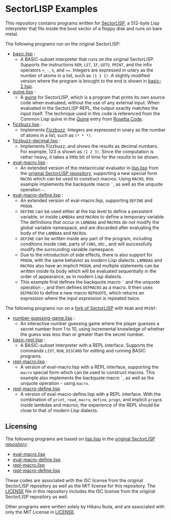 # SectorLISP Examples
This repository contains programs written for [SectorLISP](https://github.com/jart/sectorlisp),
a 512-byte Lisp interpreter that fits inside the boot sector of a floppy disk and runs on bare metal.

The following programs run on the original SectorLISP:
- [basic.lisp](./lisp/basic.lisp) :
  - A BASIC-subset interpreter that runs on the original SectorLISP.
    Supports the instructions `REM`, `LET`, `IF`, `GOTO`, `PRINT`, and the infix operators `+`, `-`, `%`, and `<=`.
    Integers are expressed in unary as the number of atoms in a list, such as `(1 1 1)`.
    A slightly modified version where the program is brought to the end is shown in [basic-2.lisp](./lisp/basic-2.lisp).
- [quine.lisp](./lisp/quine.lisp) :
  - A [quine](https://en.wikipedia.org/wiki/Quine_(computing)) for SectorLISP,
    which is a program that prints its own source code when evaluated, without the use of any external input.
    When evaluated in the SectorLISP REPL, the output exactly matches the input itself.
    The technique used in this code is referenced from the Common Lisp quine in the [Quine](https://rosettacode.org/wiki/Quine#Common_Lisp) entry from [Rosetta Code](https://rosettacode.org/wiki/Rosetta_Code).
- [fizzbuzz.lisp](./lisp/fizzbuzz.lisp) :
  - Implements [Fizzbuzz](https://en.wikipedia.org/wiki/Fizz_buzz).
    Integers are expressed in unary as the number of atoms in a list, such as `(* * *)`.
- [fizzbuzz-decimal.lisp](./lisp/fizzbuzz-decimal.lisp) :
  - Implements Fizzbuzz, and shows the results as decimal numbers. For example, 123 is shown as `(1 2 3)`.
    Since the computation is rather heavy, it takes a little bit of time for the results to be shown.
- [eval-macro.lisp](./lisp/eval-macro.lisp) :
  - An extended version of the metacircular evaluator in [lisp.lisp](https://github.com/jart/sectorlisp/blob/main/lisp.lisp) from the [original SectorLISP repository](https://github.com/jart/sectorlisp),
    supporting a new special form `MACRO` which can be used to construct macros.
    Using `MACRO`, this example implements the backquote macro `` ` ``, as well as the unquote operation `~`.
- [eval-macro-define.lisp](./lisp/eval-macro-define.lisp) :
  - An extended version of eval-macro.lisp, supporting `DEFINE` and `PROGN`.
  - `DEFINE` can be used either at the top level to define a persistent variable,
    or inside `LAMBDA`s and `MACRO`s to define a temporary variable.
    The definitions that occur in `LAMBDA`s and `MACRO`s do not modify the global variable namespace, 
    and are discarded after evaluating the body of the `LAMBDA`s and `MACRO`s.
  - `DEFINE` can be written inside any part of the program, including conditions inside `COND`, parts of `CONS`, etc.,
    and will successfully modify the surrounding variable namespace.
  - Due to the introduction of side effects, there is also support for `PROGN`,
    with the same behavior as modern Lisp dialects.
    `LAMBDA`s and `MACRO`s also have an implicit `PROGN`, and multiple statements can be written inside its body
    which will be evaluated sequentially in the order of appearance, as in modern Lisp dialects.
  - This example first defines the backquote macro `` ` `` and the unquote operation `~`,
    and then defines `DEFMACRO` as a macro.
    It then uses `DEFMACRO` to define a new macro `REPQUOTE`, which returns an expression where the input expression is repeated twice.


The following programs run on a [fork of SectorLISP](https://github.com/woodrush/sectorlisp/tree/io) with `READ` and `PRINT`:
- [number-guessing-game.lisp](./lisp/number-guessing-game.lisp) :
  - An interactive number guessing game where the player guesses a
    secret number from 1 to 10, using incremental knowledge of whether the guess was less than or greater than the secret number.
- [basic-repl.lisp](./lisp/basic-repl.lisp) :
  - A BASIC-subset interpreter with a REPL interface.
    Supports the commands `LIST`, `RUN`, `DISCARD` for editing and running BASIC programs.
- [repl-macro.lisp](./lisp/repl-macro.lisp) :
  - A version of eval-macro.lisp with a REPL interface,
    supporting the `macro` special form which can be used to construct macros.
    This example also implements the backquote macro `` ` ``, as well as the unquote operation `~` using `macro`.
- [repl-macro-define.lisp](./lisp/repl-macro-define.lisp)
  - A version of eval-macro-define.lisp with a REPL interface.
    With the combination of `print`, `read`, `macro`, `define`, `progn`, and implicit `progn`s inside lambdas and macros,
    the experience of the REPL should be close to that of modern Lisp dialects.

## Licensing
The following programs are based on [lisp.lisp](https://github.com/jart/sectorlisp/blob/main/lisp.lisp) in the [original SectorLISP repository](https://github.com/jart/sectorlisp):
- [eval-macro.lisp](./lisp/eval-macro.lisp)
- [eval-macro-define.lisp](./lisp/eval-macro-define.lisp)
- [repl-macro.lisp](./lisp/repl.lisp)
- [repl-macro-define.lisp](./lisp/repl-macro-define.lisp)

These codes are associated with the ISC license from the original SectorLISP repository as well as the MIT license for this repository.
The [LICENSE](LICENSE) file in this repository includes the ISC license from the original SectorLISP repository as well.

Other programs were written solely by Hikaru Ikuta, and are associated with only the MIT License in [LICENSE](LICENSE).
